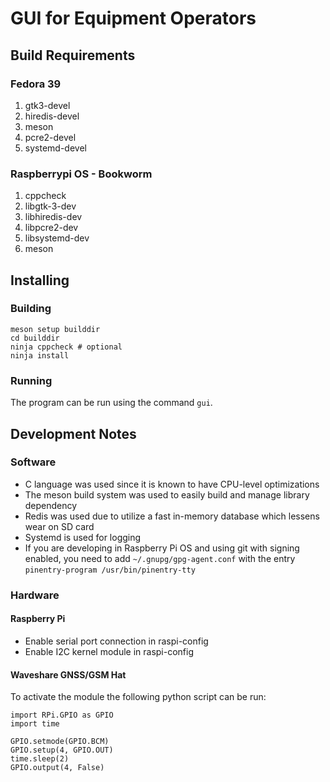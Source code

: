 # GUI for Equipment Operators

## Build Requirements

### Fedora 39

1. gtk3-devel
1. hiredis-devel
1. meson
1. pcre2-devel
1. systemd-devel

### Raspberrypi OS - Bookworm

1. cppcheck
1. libgtk-3-dev
1. libhiredis-dev
1. libpcre2-dev
1. libsystemd-dev
1. meson

## Installing

### Building
```
meson setup builddir
cd builddir
ninja cppcheck # optional
ninja install
```

### Running

The program can be run using the command `gui`.

## Development Notes

### Software

- C language was used since it is known to have CPU-level optimizations
- The meson build system was used to easily build and manage library dependency
- Redis was used due to utilize a fast in-memory database which lessens wear on SD card
- Systemd is used for logging
- If you are developing in Raspberry Pi OS and using git with signing enabled, you need to add `~/.gnupg/gpg-agent.conf` with the entry `pinentry-program /usr/bin/pinentry-tty`

### Hardware

#### Raspberry Pi

- Enable serial port connection in raspi-config
- Enable I2C kernel module in raspi-config

#### Waveshare GNSS/GSM Hat

To activate the module the following python script can be run:

```
import RPi.GPIO as GPIO
import time

GPIO.setmode(GPIO.BCM)
GPIO.setup(4, GPIO.OUT)
time.sleep(2)
GPIO.output(4, False)

```
